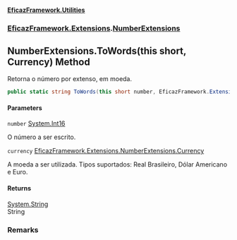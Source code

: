 #### [EficazFramework.Utilities](EficazFrameworkData.md 'EficazFramework Data')
### [EficazFramework.Extensions](EficazFrameworkData.md#EficazFramework.Extensions 'EficazFramework.Extensions').[NumberExtensions](EficazFramework.Extensions/NumberExtensions.md 'EficazFramework.Extensions.NumberExtensions')

## NumberExtensions.ToWords(this short, Currency) Method

Retorna o número por extenso, em moeda.

```csharp
public static string ToWords(this short number, EficazFramework.Extensions.NumberExtensions.Currency currency);
```
#### Parameters

<a name='EficazFramework.Extensions.NumberExtensions.ToWords(thisshort,EficazFramework.Extensions.NumberExtensions.Currency).number'></a>

`number` [System.Int16](https://docs.microsoft.com/en-us/dotnet/api/System.Int16 'System.Int16')

O número a ser escrito.

<a name='EficazFramework.Extensions.NumberExtensions.ToWords(thisshort,EficazFramework.Extensions.NumberExtensions.Currency).currency'></a>

`currency` [EficazFramework.Extensions.NumberExtensions.Currency](https://docs.microsoft.com/en-us/dotnet/api/EficazFramework.Extensions.NumberExtensions.Currency 'EficazFramework.Extensions.NumberExtensions.Currency')

A moeda a ser utilizada. Tipos suportados: Real Brasileiro, Dólar Americano e Euro.

#### Returns
[System.String](https://docs.microsoft.com/en-us/dotnet/api/System.String 'System.String')  
String

### Remarks